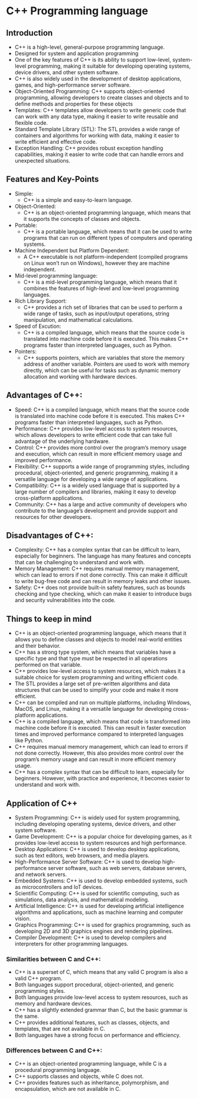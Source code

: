 # C++ Programming language

## Introduction
- C++ is a high-level, general-purpose programming language.
- Designed for system and application programming
- One of the key features of C++ is its ability to support low-level, system-level programming, making it suitable for developing operating systems, device drivers, and other system software.
- C++ is also widely used in the development of desktop applications, games, and high-performance server software.
- Object-Oriented Programming: C++ supports object-oriented programming, allowing developers to create classes and objects and to define methods and properties for these objects
- Templates: C++ templates allow developers to write generic code that can work with any data type, making it easier to write reusable and flexible code.
- Standard Template Library (STL): The STL provides a wide range of containers and algorithms for working with data, making it easier to write efficient and effective code.
- Exception Handling: C++ provides robust exception handling capabilities, making it easier to write code that can handle errors and unexpected situations.

## Features and Key-Points
- Simple: 
    - C++ is a simple and easy-to-learn language.
- Object-Oriented:
    - C++ is an object-oriented programming language, which means that it supports the concepts of classes and objects.
- Portable:
    - C++ is a portable language, which means that it can be used to write programs that can run on different types of computers and operating systems.
- Machine Independent but Platform Dependent:
    - A C++ executable is not platform-independent (compiled programs on Linux won’t run on Windows), however they are machine independent.
- Mid-level programming language:
    - C++ is a mid-level programming language, which means that it combines the features of high-level and low-level programming languages.
- Rich Library Support:
    - C++ provides a rich set of libraries that can be used to perform a wide range of tasks, such as input/output operations, string manipulation, and mathematical calculations.
- Speed of Excution:
    - C++ is a compiled language, which means that the source code is translated into machine code before it is executed. This makes C++ programs faster than interpreted languages, such as Python.
- Pointers:
    - C++ supports pointers, which are variables that store the memory address of another variable. Pointers are used to work with memory directly, which can be useful for tasks such as dynamic memory allocation and working with hardware devices.

## Advantages of C++:
- Speed: C++ is a compiled language, which means that the source code is translated into machine code before it is executed. This makes C++ programs faster than interpreted languages, such as Python.
- Performance: C++ provides low-level access to system resources, which allows developers to write efficient code that can take full advantage of the underlying hardware.
- Control: C++ provides more control over the program’s memory usage and execution, which can result in more efficient memory usage and improved performance.
- Flexibility: C++ supports a wide range of programming styles, including procedural, object-oriented, and generic programming, making it a versatile language for developing a wide range of applications.
- Compatibility: C++ is a widely used language that is supported by a large number of compilers and libraries, making it easy to develop cross-platform applications.
- Community: C++ has a large and active community of developers who contribute to the language’s development and provide support and resources for other developers.

## Disadvantages of C++:
- Complexity: C++ has a complex syntax that can be difficult to learn, especially for beginners. The language has many features and concepts that can be challenging to understand and work with.
- Memory Management: C++ requires manual memory management, which can lead to errors if not done correctly. This can make it difficult to write bug-free code and can result in memory leaks and other issues.
- Safety: C++ does not provide built-in safety features, such as bounds checking and type checking, which can make it easier to introduce bugs and security vulnerabilities into the code.

## Things to keep in mind
- C++ is an object-oriented programming language, which means that it allows you to define classes and objects to model real-world entities and their behavior.
- C++ has a strong type system, which means that variables have a specific type and that type must be respected in all operations performed on that variable.
- C++ provides low-level access to system resources, which makes it a suitable choice for system programming and writing efficient code.
- The STL provides a large set of pre-written algorithms and data structures that can be used to simplify your code and make it more efficient.
- C++ can be compiled and run on multiple platforms, including Windows, MacOS, and Linux, making it a versatile language for developing cross-platform applications.
- C++ is a compiled language, which means that code is transformed into machine code before it is executed. This can result in faster execution times and improved performance compared to interpreted languages like Python.
- C++ requires manual memory management, which can lead to errors if not done correctly. However, this also provides more control over the program’s memory usage and can result in more efficient memory usage.
- C++ has a complex syntax that can be difficult to learn, especially for beginners. However, with practice and experience, it becomes easier to understand and work with.

## Application of C++
- System Programming: C++ is widely used for system programming, including developing operating systems, device drivers, and other system software.
- Game Development: C++ is a popular choice for developing games, as it provides low-level access to system resources and high performance.
- Desktop Applications: C++ is used to develop desktop applications, such as text editors, web browsers, and media players.
- High-Performance Server Software: C++ is used to develop high-performance server software, such as web servers, database servers, and network servers.
- Embedded Systems: C++ is used to develop embedded systems, such as microcontrollers and IoT devices.
- Scientific Computing: C++ is used for scientific computing, such as simulations, data analysis, and mathematical modeling.
- Artificial Intelligence: C++ is used for developing artificial intelligence algorithms and applications, such as machine learning and computer vision.
- Graphics Programming: C++ is used for graphics programming, such as developing 2D and 3D graphics engines and rendering pipelines.
- Compiler Development: C++ is used to develop compilers and interpreters for other programming languages.

### Similarities between C and C++:
- C++ is a superset of C, which means that any valid C program is also a valid C++ program.
- Both languages support procedural, object-oriented, and generic programming styles.
- Both languages provide low-level access to system resources, such as memory and hardware devices.
- C++ has a slightly extended grammar than C, but the basic grammar is the same.
- C++ provides additional features, such as classes, objects, and templates, that are not available in C.
- Both languages have a strong focus on performance and efficiency.

### Differences between C and C++:
- C++ is an object-oriented programming language, while C is a procedural programming language.
- C++ supports classes and objects, while C does not.
- C++ provides features such as inheritance, polymorphism, and encapsulation, which are not available in C.
